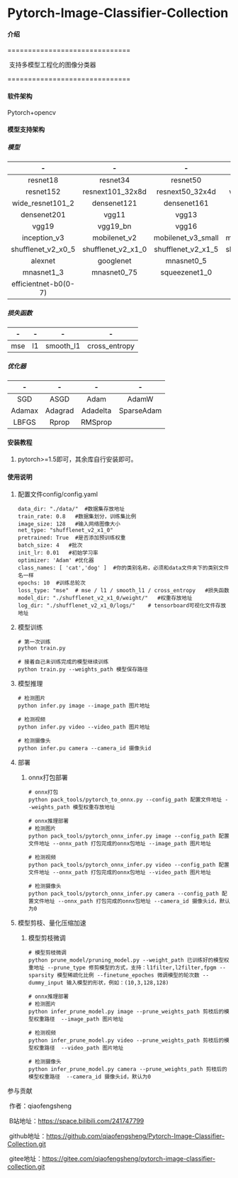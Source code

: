 # Pytorch-Image-Classifier-Collection

#### 介绍
==============================

​    支持多模型工程化的图像分类器

==============================

#### 软件架构
Pytorch+opencv

#### 模型支持架构

##### 	模型

|          -           |         -          |         -          |         -          |
| :------------------: | :----------------: | :----------------: | :----------------: |
|       resnet18       |      resnet34      |      resnet50      |     resnet101      |
|      resnet152       |  resnext101_32x8d  |  resnext50_32x4d   |  wide_resnet50_2   |
|   wide_resnet101_2   |    densenet121     |    densenet161     |    densenet169     |
|     densenet201      |       vgg11        |       vgg13        |      vgg13_bn      |
|        vgg19         |      vgg19_bn      |       vgg16        |      vgg16_bn      |
|     inception_v3     |    mobilenet_v2    | mobilenet_v3_small | mobilenet_v3_large |
|  shufflenet_v2_x0_5  | shufflenet_v2_x1_0 | shufflenet_v2_x1_5 | shufflenet_v2_x2_0 |
|       alexnet        |     googlenet      |     mnasnet0_5     |     mnasnet1_0     |
|      mnasnet1_3      |    mnasnet0_75     |   squeezenet1_0    |   squeezenet1_1    |
| efficientnet-b0(0-7) |                    |                    |                    |

##### 	损失函数

|  -   |  -   |     -     |       -       |
| :--: | :--: | :-------: | :-----------: |
| mse  |  l1  | smooth_l1 | cross_entropy |

##### 	优化器

|   -    |    -    |    -     |     -      |
| :----: | :-----: | :------: | :--------: |
|  SGD   |  ASGD   |   Adam   |   AdamW    |
| Adamax | Adagrad | Adadelta | SparseAdam |
| LBFGS  |  Rprop  | RMSprop  |            |


#### 安装教程

1.  pytorch>=1.5即可，其余库自行安装即可。

#### 使用说明

1. 配置文件config/config.yaml

   ```
   data_dir: "./data/"  #数据集存放地址
   train_rate: 0.8   #数据集划分，训练集比例
   image_size: 128   #输入网络图像大小
   net_type: "shufflenet_v2_x1_0"
   pretrained: True  #是否添加预训练权重
   batch_size: 4   #批次
   init_lr: 0.01   #初始学习率
   optimizer: 'Adam' #优化器 
   class_names: [ 'cat','dog' ]  #你的类别名称，必须和data文件夹下的类别文件名一样
   epochs: 10  #训练总轮次
   loss_type: "mse"  # mse / l1 / smooth_l1 / cross_entropy   #损失函数
   model_dir: "./shufflenet_v2_x1_0/weight/"   #权重存放地址
   log_dir: "./shufflenet_v2_x1_0/logs/"    # tensorboard可视化文件存放地址
   ```

2. 模型训练

   ```
   # 第一次训练
   python train.py
   
   # 接着自己未训练完成的模型继续训练
   python train.py --weights_path 模型保存路径
   ```
   
3. 模型推理

   ```
   # 检测图片
   python infer.py image --image_path 图片地址
   
   # 检测视频
   python infer.py video --video_path 图片地址
   
   # 检测摄像头
   python infer.pu camera --camera_id 摄像头id
   ```
   
4. 部署

   1. onnx打包部署

      ```
      # onnx打包
      python pack_tools/pytorch_to_onnx.py --config_path 配置文件地址 --weights_path 模型权重存放地址
      
      # onnx推理部署
      # 检测图片
      python pack_tools/pytorch_onnx_infer.py image --config_path 配置文件地址 --onnx_path 打包完成的onnx包地址 --image_path 图片地址
      
      # 检测视频
      python pack_tools/pytorch_onnx_infer.py video --config_path 配置文件地址 --onnx_path 打包完成的onnx包地址 --video_path 图片地址
      
      # 检测摄像头
      python pack_tools/pytorch_onnx_infer.py camera --config_path 配置文件地址 --onnx_path 打包完成的onnx包地址 --camera_id 摄像头id，默认为0
      ```

5. 模型剪枝、量化压缩加速

   1. 模型剪枝微调

      ```
      # 模型剪枝微调
      python prune_model/pruning_model.py --weight_path 已训练好的模型权重地址 --prune_type 修剪模型的方式，支持：l1filter,l2filter,fpgm --sparsity 模型稀疏化比例 --finetune_epoches 微调模型的轮次数 --dummy_input 输入模型的形状，例如：(10,3,128,128)
      
      # onnx推理部署
      # 检测图片
      python infer_prune_model.py image --prune_weights_path 剪枝后的模型权重路径  --image_path 图片地址
      
      # 检测视频
      python infer_prune_model.py video --prune_weights_path 剪枝后的模型权重路径  --video_path 图片地址
      
      # 检测摄像头
      python infer_prune_model.py camera --prune_weights_path 剪枝后的模型权重路径  --camera_id 摄像头id，默认为0
      ```


参与贡献

​	作者：qiaofengsheng

​	B站地址：https://space.bilibili.com/241747799

​	github地址：https://github.com/qiaofengsheng/Pytorch-Image-Classifier-Collection.git

​	gitee地址：https://gitee.com/qiaofengsheng/pytorch-image-classifier-collection.git